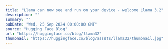 ```yaml
---
title: "Llama can now see and run on your device - welcome Llama 3.2"
description: ""
summary: ""
pubDate: "Wed, 25 Sep 2024 00:00:00 GMT"
source: "Hugging Face Blog"
url: "https://huggingface.co/blog/llama32"
thumbnail: "https://huggingface.co/blog/assets/llama32/thumbnail.jpg"
---
```


